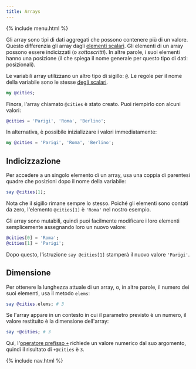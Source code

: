 ```yaml
---
title: Arrays
---
```


{% include menu.html %}

Gli array sono tipi di dati aggregati che possono contenere più di un valore. Questo differenzia gli array dagli [elementi scalari](/it/essentials/scalar-variables). Gli elementi di un array possono essere indicizzati (o _sottoscritti_). In altre parole, i suoi elementi hanno una posizione (il che spiega il nome generale per questo tipo di dati: posizionali).

Le variabili array utilizzano un altro tipo di sigillo: `@`. Le regole per il nome della variabile sono le stesse [degli scalari](/it/essentials/scalar-variables/identifiers/).

```raku
my @cities;
```

Finora, l'array chiamato `@cities` è stato creato. Puoi riempirlo con alcuni valori:

```raku
@cities = 'Parigi', 'Roma', 'Berlino';
```

In alternativa, è possibile inizializzare i valori immediatamente:

```raku
my @cities = 'Parigi', 'Roma', 'Berlino';
```

## Indicizzazione

Per accedere a un singolo elemento di un array, usa una coppia di parentesi quadre che posizioni dopo il nome della variabile:

```raku
say @cities[1];
```

Nota che il sigillo rimane sempre lo stesso. Poiché gli elementi sono contati da zero, l'elemento `@cities[1]` è `'Roma'` nel nostro esempio.

Gli array sono mutabili, quindi puoi facilmente modificare i loro elementi semplicemente assegnando loro un nuovo valore:

```raku
@cities[0] = 'Roma';
@cities[1] = 'Parigi';
```

Dopo questo, l'istruzione `say @cities[1]` stamperà il nuovo valore `'Parigi'`.

## Dimensione

Per ottenere la lunghezza attuale di un array, o, in altre parole, il numero dei suoi elementi, usa il metodo `elems`:

```raku
say @cities.elems; # 3
```

Se l'array appare in un contesto in cui il parametro previsto è un numero, il valore restituito è la dimensione dell'array:

```raku
say +@cities; # 3
```

Qui, l'[operatore prefisso `+`](/it/essentials/coercion/prefixes) richiede un valore numerico dal suo argomento, quindi il risultato di `+@cities` è `3`.

{% include nav.html %}